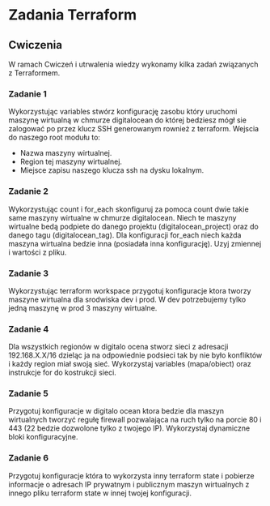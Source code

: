 # Zadania Terraform

## Cwiczenia
W ramach Cwiczeń i utrwalenia wiedzy wykonamy kilka zadań związanych z Terraformem.

### Zadanie 1
Wykorzystując variables stwórz konfigurację zasobu który uruchomi maszynę wirtualną w chmurze digitalocean do której bedziesz mógł sie zalogować po przez klucz SSH generowanym rownież z terraform. Wejscia do naszego root modułu to:
- Nazwa maszyny wirtualnej.
- Region tej maszyny wirtualnej.
- Miejsce zapisu naszego klucza ssh na dysku lokalnym. 

### Zadanie 2
Wykorzystując count i for_each skonfiguruj za pomoca count dwie takie same maszyny wirtualne w chmurze digitalocean. Niech te maszyny wirtualne bedą podpiete do danego projektu (digitalocean_project) oraz do danego tagu (digitalocean_tag). Dla konfiguracji for_each niech każda maszyna wirtualna bedzie inna (posiadała inna konfigurację). Uzyj zmiennej i wartości z pliku.

### Zadanie 3
Wykorzystując terraform workspace przygotuj konfiguracje ktora tworzy maszyne wirtualna dla srodwiska dev i prod. W dev potrzebujemy tylko jedną maszynę w prod 3 maszyny wirtualne.

### Zadanie 4
Dla wszystkich regionów w digitalo ocena stworz sieci z adresacji 192.168.X.X/16 dzieląc ja na odpowiednie podsieci tak by nie było konfliktów i każdy region miał swoją sieć. Wykorzystaj variables (mapa/obiect) oraz instrukcje for do kostrukcji sieci.

### Zadanie 5
Przygotuj konfiguracje w digitalo ocean ktora bedzie dla maszyn wirtualnych tworzyć regułę firewall pozwalająca na ruch tylko na porcie 80 i 443 (22 bedzie dozwolone tylko z twojego IP). Wykorzystaj dynamiczne bloki konfiguracyjne.

### Zadanie 6
Przygotuj konfiguracje która to wykorzysta inny terraform state i pobierze informacje o adresach IP prywatnym i publicznym maszyn wirtualnych z innego pliku terraform state w innej twojej konfiguracji.
